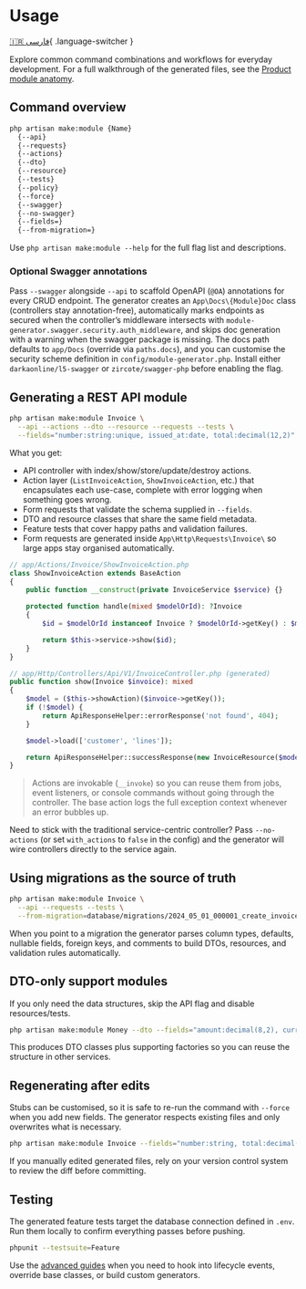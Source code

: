 # Usage

[🇮🇷 فارسی](../fa/usage.md){ .language-switcher }


Explore common command combinations and workflows for everyday development. For a full walkthrough of the generated files, see the [Product module anatomy](module-anatomy.md).

## Command overview

```bash
php artisan make:module {Name}
  {--api}
  {--requests}
  {--actions}
  {--dto}
  {--resource}
  {--tests}
  {--policy}
  {--force}
  {--swagger}
  {--no-swagger}
  {--fields=}
  {--from-migration=}
```

Use `php artisan make:module --help` for the full flag list and descriptions.

### Optional Swagger annotations

Pass `--swagger` alongside `--api` to scaffold OpenAPI (`@OA`) annotations for every CRUD endpoint. The generator creates an `App\Docs\{Module}Doc` class (controllers stay annotation-free), automatically marks endpoints as secured when the controller’s middleware intersects with `module-generator.swagger.security.auth_middleware`, and skips doc generation with a warning when the swagger package is missing. The docs path defaults to `app/Docs` (override via `paths.docs`), and you can customise the security scheme definition in `config/module-generator.php`. Install either `darkaonline/l5-swagger` or `zircote/swagger-php` before enabling the flag.

## Generating a REST API module

```bash
php artisan make:module Invoice \
  --api --actions --dto --resource --requests --tests \
  --fields="number:string:unique, issued_at:date, total:decimal(12,2)"
```

What you get:

- API controller with index/show/store/update/destroy actions.
- Action layer (`ListInvoiceAction`, `ShowInvoiceAction`, etc.) that encapsulates each use-case, complete with error logging when something goes wrong.
- Form requests that validate the schema supplied in `--fields`.
- DTO and resource classes that share the same field metadata.
- Feature tests that cover happy paths and validation failures.
- Form requests are generated inside `App\Http\Requests\Invoice\` so large apps stay organised automatically.

```php
// app/Actions/Invoice/ShowInvoiceAction.php
class ShowInvoiceAction extends BaseAction
{
    public function __construct(private InvoiceService $service) {}

    protected function handle(mixed $modelOrId): ?Invoice
    {
        $id = $modelOrId instanceof Invoice ? $modelOrId->getKey() : $modelOrId;

        return $this->service->show($id);
    }
}

// app/Http/Controllers/Api/V1/InvoiceController.php (generated)
public function show(Invoice $invoice): mixed
{
    $model = ($this->showAction)($invoice->getKey());
    if (!$model) {
        return ApiResponseHelper::errorResponse('not found', 404);
    }

    $model->load(['customer', 'lines']);

    return ApiResponseHelper::successResponse(new InvoiceResource($model), 'success');
}
```

> Actions are invokable (`__invoke`) so you can reuse them from jobs, event listeners, or console commands without going through the controller. The base action logs the full exception context whenever an error bubbles up.

Need to stick with the traditional service-centric controller? Pass `--no-actions` (or set `with_actions` to `false` in the config) and the generator will wire controllers directly to the service again.

## Using migrations as the source of truth

```bash
php artisan make:module Invoice \
  --api --requests --tests \
  --from-migration=database/migrations/2024_05_01_000001_create_invoices_table.php
```

When you point to a migration the generator parses column types, defaults, nullable fields, foreign keys, and comments to build DTOs, resources, and validation rules automatically.

## DTO-only support modules

If you only need the data structures, skip the API flag and disable resources/tests.

```bash
php artisan make:module Money --dto --fields="amount:decimal(8,2), currency:string:3"
```

This produces DTO classes plus supporting factories so you can reuse the structure in other services.

## Regenerating after edits

Stubs can be customised, so it is safe to re-run the command with `--force` when you add new fields. The generator respects existing files and only overwrites what is necessary.

```bash
php artisan make:module Invoice --fields="number:string, total:decimal(12,2), due_at:date" --force
```

If you manually edited generated files, rely on your version control system to review the diff before committing.

## Testing

The generated feature tests target the database connection defined in `.env`. Run them locally to confirm everything passes before pushing.

```bash
phpunit --testsuite=Feature
```

Use the [advanced guides](advanced.md) when you need to hook into lifecycle events, override base classes, or build custom generators.
